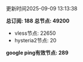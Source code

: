 更新时间2025-09-09 13:13:38

**总订阅: 188**
**总节点: 49200**
- vless节点: 22650
- hysteria2节点: 20

**google ping有效节点: 289**
